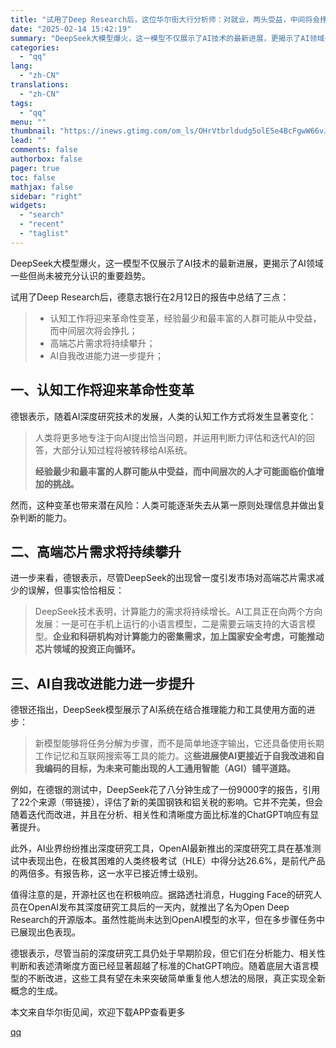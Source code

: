 ```yaml
---
title: "试用了Deep Research后，这位华尔街大行分析师：对就业，两头受益，中间将会挣扎"
date: "2025-02-14 15:42:19"
summary: "DeepSeek大模型爆火，这一模型不仅展示了AI技术的最新进展，更揭示了AI领域一些但尚未被充分认..."
categories:
  - "qq"
lang:
  - "zh-CN"
translations:
  - "zh-CN"
tags:
  - "qq"
menu: ""
thumbnail: "https://inews.gtimg.com/om_ls/OHrVtbrldudg5olE5e4BcFgwW66vJuKpI1Hk2Oq87D2K0AA_640360/0"
lead: ""
comments: false
authorbox: false
pager: true
toc: false
mathjax: false
sidebar: "right"
widgets:
  - "search"
  - "recent"
  - "taglist"
---
```


DeepSeek大模型爆火，这一模型不仅展示了AI技术的最新进展，更揭示了AI领域一些但尚未被充分认识的重要趋势。

试用了Deep Research后，德意志银行在2月12日的报告中总结了三点：

> * 认知工作将迎来革命性变革，经验最少和最丰富的人群可能从中受益，而中间层次将会挣扎；
> * 高端芯片需求将持续攀升；
> * AI自我改进能力进一步提升；

一、认知工作将迎来革命性变革
--------------

德银表示，随着AI深度研究技术的发展，人类的认知工作方式将发生显著变化：

> 人类将更多地专注于向AI提出恰当问题，并运用判断力评估和迭代AI的回答，大部分认知过程将被转移给AI系统。
> 
> **经验最少和最丰富的人群可能从中受益，而中间层次的人才可能面临价值增加的挑战。**

然而，这种变革也带来潜在风险：人类可能逐渐失去从第一原则处理信息并做出复杂判断的能力。

二、高端芯片需求将持续攀升
-------------

进一步来看，德银表示，尽管DeepSeek的出现曾一度引发市场对高端芯片需求减少的误解，但事实恰恰相反：

> DeepSeek技术表明，计算能力的需求将持续增长。AI工具正在向两个方向发展：一是可在手机上运行的小语言模型，二是需要云端支持的大语言模型。**企业和科研机构对计算能力的密集需求，加上国家安全考虑，可能推动芯片领域的投资正向循环。**

三、AI自我改进能力进一步提升
---------------

德银还指出，DeepSeek模型展示了AI系统在结合推理能力和工具使用方面的进步：

> 新模型能够将任务分解为步骤，而不是简单地逐字输出，它还具备使用长期工作记忆和互联网搜索等工具的能力。这**些进展使AI更接近于自我改进和自我编码的目标，为未来可能出现的人工通用智能（AGI）铺平道路。**

例如，在德银的测试中，DeepSeek花了八分钟生成了一份9000字的报告，引用了22个来源（带链接），评估了新的美国钢铁和铝关税的影响。它并不完美，但会随着迭代而改进，并且在分析、相关性和清晰度方面比标准的ChatGPT响应有显著提升。

此外，AI业界纷纷推出深度研究工具，OpenAI最新推出的深度研究工具在基准测试中表现出色，在极其困难的人类终极考试（HLE）中得分达26.6%，是前代产品的两倍多。有报告称，这一水平已接近博士级别。

值得注意的是，开源社区也在积极响应。据路透社消息，Hugging Face的研究人员在OpenAI发布其深度研究工具后的一天内，就推出了名为Open Deep Research的开源版本。虽然性能尚未达到OpenAI模型的水平，但在多步骤任务中已展现出色表现。

德银表示，尽管当前的深度研究工具仍处于早期阶段，但它们在分析能力、相关性判断和表述清晰度方面已经显著超越了标准的ChatGPT响应。随着底层大语言模型的不断改进，这些工具有望在未来突破简单重复他人想法的局限，真正实现全新概念的生成。

本文来自华尔街见闻，欢迎下载APP查看更多

[qq](https://new.qq.com/rain/a/20250214A05KFG00)
